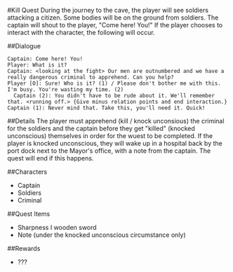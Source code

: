 #Kill Quest
During the journey to the cave, the player will see soldiers attacking a citizen. Some bodies will be on the ground from soldiers. The captain will shout to the player, "Come here! You!" If the player chooses to interact with the character, the following will occur.

##Dialogue
```
Captain: Come here! You!
Player: What is it?
Captain: <looking at the fight> Our men are outnumbered and we have a really dangerous criminal to apprehend. Can you help?
Player [O]: Sure! Who is it? (1) / Please don't bother me with this. I'm busy. You're wasting my time. (2)
  Captain (2): You didn't have to be rude about it. We'll remember that. <running off.> {Give minus relation points and end interaction.}
Captain (1): Never mind that. Take this, you'll need it. Quick!

```
##Details
The player must apprehend (kill / knock unconsious) the criminal for the soldiers and the captain before they get "killed" (knocked unconscious) themselves in order for the wuest to be completed. If the player is knocked unconscious, they will wake up in a hospital back by the port dock next to the Mayor's office, with a note from the captain. The quest will end if this happens.

##Characters
* Captain
* Soldiers
* Criminal

##Quest Items
* Sharpness I wooden sword
* Note (under the knocked unconscious circumstance only)

##Rewards
* ???

